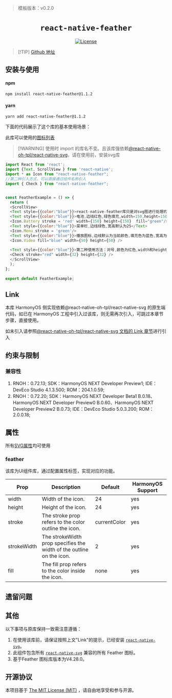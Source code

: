 > 模板版本：v0.2.0

<p align="center">
  <h1 align="center"> <code>react-native-feather</code> </h1>
</p>
<p align="center">
    <a href="https://github.com/yigithanyucedag/react-native-feather">
        <img src="https://img.shields.io/badge/license-MIT-green.svg" alt="License" />
        <!-- <img src="https://img.shields.io/badge/license-Apache-blue.svg" alt="License" /> -->
    </a>
</p>





> [!TIP] [Github 地址](https://github.com/yigithanyucedag/react-native-feather)

## 安装与使用

<!-- tabs:start -->

#### **npm**

```bash
npm install react-native-feather@1.1.2
```

#### **yarn**

```bash
yarn add react-native-feather@1.1.2
```

<!-- tabs:end -->

下面的代码展示了这个库的基本使用场景：

此库可以使用的[图标列表](https://feathericons.com/)

>[!WARNING] 使用时 import 的库名不变。且该库强依赖[@react-native-oh-tpl/react-native-svg](https://gitee.com/react-native-oh-library/usage-docs/blob/master/zh-cn/react-native-svg.md)，请在使用前，安装svg库

<!-- {% raw %} -->
```js
import React from 'react';  
import {Text, ScrollView } from 'react-native';   
import * as Icon from "react-native-feather";
//第二种引入方式，可以直接通过组件名称引入
import { Check } from "react-native-feather";


const FeatherExample = () => {  
  return (
  <ScrollView>
  <Text style={{color:"blue"}}>react-native-feather库只是对svg图进行处理的库,以下展示的demo,均只有图片,没有绑定点击事件</Text>
  <Text style={{color:"blue"}}>电池,边线红色,绿色填充,width=150,height=150</Text>
  <Icon.Battery stroke = 'red' width={150} height={150}  fill="green"/>
  <Text style={{color:"blue"}}>菜单栏,边线绿色,宽高默认为25</Text>
  <Icon.Menu stroke = 'green'/>
  <Text style={{color:"blue"}}>播放图标,边线默认为当前颜色,填充色为蓝色,宽高为50</Text>
  <Icon.Video fill="blue" width={50} height={50} />
   
  <Text style={{color:"blue"}}>第二种使用方法：对号,颜色为红色,width和height为32</Text>
  <Check stroke="red" width={32} height={32} />
  </ScrollView>
  );
};  
  
export default FeatherExample;
```
<!-- {% endraw %} -->
## Link

本库 HarmonyOS 侧实现依赖@react-native-oh-tpl/react-native-svg 的原生端代码，如已在 HarmonyOS 工程中引入过该库，则无需再次引入，可跳过本章节步骤，直接使用。

如未引入请参照[@react-native-oh-tpl/react-native-svg 文档的 Link 章节](/zh-cn/react-native-svg.md#link)进行引入

## 约束与限制

### 兼容性

1. RNOH：0.72.13; SDK：HarmonyOS NEXT Developer Preview1; IDE：DevEco Studio 4.1.3.500; ROM：204.1.0.59;
2. RNOH：0.72.20; SDK：HarmonyOS NEXT Developer Beta1 B.0.18、HarmonyOS NEXT Developer Preview0 B.0.60、HarmonyOS NEXT Developer Preview2 B.0.73; IDE：DevEco Studio 5.0.3.200; ROM：2.0.0.18;

## 属性

所有[SVG属性](https://gitee.com/react-native-oh-library/usage-docs/blob/master/zh-cn/react-native-svg.md)均可使用

### feather

该库为UI组件库，通过配置属性标签，实现对应的功能。

| Prop        | Description                                                  | Default      | HarmonyOS Support |
| ----------- | ------------------------------------------------------------ | ------------ | ----------------- |
| width       | Width of the icon.                                           | 24           | yes               |
| height      | Height of the icon.                                          | 24           | yes               |
| stroke      | The stroke prop refers to the color outline the icon.        | currentColor | yes               |
| strokeWidth | The strokeWidth prop specifies the width of the outline on the icon. | 2            | yes               |
| fill        | The fill prop refers to the color inside the icon.           | none         | yes               |



## 遗留问题

## 其他

以下事项与原库保持一致需注意遵循：

1. 在使用该库前，请保证按照上文"Link"的提示，已经安装 [`react-native-svg`](https://gitee.com/react-native-oh-library/usage-docs/blob/master/zh-cn/react-native-svg.md)。
2. 此组件包含所有 [`react-native-svg`](https://gitee.com/react-native-oh-library/usage-docs/blob/master/zh-cn/react-native-svg.md) 兼容的所有 Feather 图标。
3. 基于Feather 图标库版本为V4.28.0。

## 开源协议

本项目基于 [The MIT License (MIT)](https://www.mit-license.org) ，请自由地享受和参与开源。